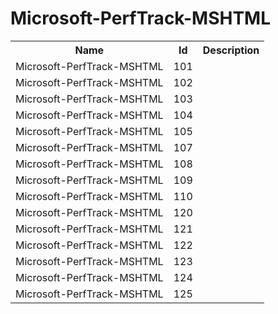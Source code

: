 # Microsoft-PerfTrack-MSHTML

<table>
<colgroup><col/><col/><col/></colgroup>
<tr><th>Name</th><th>Id</th><th>Description</th></tr>
<tr><td>Microsoft-PerfTrack-MSHTML</td><td>101</td><td></td></tr>
<tr><td>Microsoft-PerfTrack-MSHTML</td><td>102</td><td></td></tr>
<tr><td>Microsoft-PerfTrack-MSHTML</td><td>103</td><td></td></tr>
<tr><td>Microsoft-PerfTrack-MSHTML</td><td>104</td><td></td></tr>
<tr><td>Microsoft-PerfTrack-MSHTML</td><td>105</td><td></td></tr>
<tr><td>Microsoft-PerfTrack-MSHTML</td><td>107</td><td></td></tr>
<tr><td>Microsoft-PerfTrack-MSHTML</td><td>108</td><td></td></tr>
<tr><td>Microsoft-PerfTrack-MSHTML</td><td>109</td><td></td></tr>
<tr><td>Microsoft-PerfTrack-MSHTML</td><td>110</td><td></td></tr>
<tr><td>Microsoft-PerfTrack-MSHTML</td><td>120</td><td></td></tr>
<tr><td>Microsoft-PerfTrack-MSHTML</td><td>121</td><td></td></tr>
<tr><td>Microsoft-PerfTrack-MSHTML</td><td>122</td><td></td></tr>
<tr><td>Microsoft-PerfTrack-MSHTML</td><td>123</td><td></td></tr>
<tr><td>Microsoft-PerfTrack-MSHTML</td><td>124</td><td></td></tr>
<tr><td>Microsoft-PerfTrack-MSHTML</td><td>125</td><td></td></tr>
</table>
